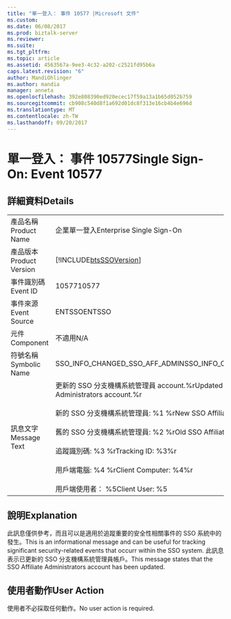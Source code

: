 ```yaml
---
title: "單一登入： 事件 10577 |Microsoft 文件"
ms.custom: 
ms.date: 06/08/2017
ms.prod: biztalk-server
ms.reviewer: 
ms.suite: 
ms.tgt_pltfrm: 
ms.topic: article
ms.assetid: 4563567a-9ee3-4c32-a202-c2521fd95b6a
caps.latest.revision: "6"
author: MandiOhlinger
ms.author: mandia
manager: anneta
ms.openlocfilehash: 392e808390ed920ecec17f59a13a1b65d052b759
ms.sourcegitcommit: cb908c540d8f1a692d01dc8f313e16cb4b4e696d
ms.translationtype: MT
ms.contentlocale: zh-TW
ms.lasthandoff: 09/20/2017
---
```

# <a name="single-sign-on-event-10577"></a><span data-ttu-id="5a945-102">單一登入： 事件 10577</span><span class="sxs-lookup"><span data-stu-id="5a945-102">Single Sign-On: Event 10577</span></span>
## <a name="details"></a><span data-ttu-id="5a945-103">詳細資料</span><span class="sxs-lookup"><span data-stu-id="5a945-103">Details</span></span>  
  
|||  
|-|-|  
|<span data-ttu-id="5a945-104">產品名稱</span><span class="sxs-lookup"><span data-stu-id="5a945-104">Product Name</span></span>|<span data-ttu-id="5a945-105">企業單一登入</span><span class="sxs-lookup"><span data-stu-id="5a945-105">Enterprise Single Sign-On</span></span>|  
|<span data-ttu-id="5a945-106">產品版本</span><span class="sxs-lookup"><span data-stu-id="5a945-106">Product Version</span></span>|[!INCLUDE[btsSSOVersion](../includes/btsssoversion-md.md)]|  
|<span data-ttu-id="5a945-107">事件識別碼</span><span class="sxs-lookup"><span data-stu-id="5a945-107">Event ID</span></span>|<span data-ttu-id="5a945-108">10577</span><span class="sxs-lookup"><span data-stu-id="5a945-108">10577</span></span>|  
|<span data-ttu-id="5a945-109">事件來源</span><span class="sxs-lookup"><span data-stu-id="5a945-109">Event Source</span></span>|<span data-ttu-id="5a945-110">ENTSSO</span><span class="sxs-lookup"><span data-stu-id="5a945-110">ENTSSO</span></span>|  
|<span data-ttu-id="5a945-111">元件</span><span class="sxs-lookup"><span data-stu-id="5a945-111">Component</span></span>|<span data-ttu-id="5a945-112">不適用</span><span class="sxs-lookup"><span data-stu-id="5a945-112">N/A</span></span>|  
|<span data-ttu-id="5a945-113">符號名稱</span><span class="sxs-lookup"><span data-stu-id="5a945-113">Symbolic Name</span></span>|<span data-ttu-id="5a945-114">SSO_INFO_CHANGED_SSO_AFF_ADMIN</span><span class="sxs-lookup"><span data-stu-id="5a945-114">SSO_INFO_CHANGED_SSO_AFF_ADMIN</span></span>|  
|<span data-ttu-id="5a945-115">訊息文字</span><span class="sxs-lookup"><span data-stu-id="5a945-115">Message Text</span></span>|<span data-ttu-id="5a945-116">更新的 SSO 分支機構系統管理員 account.%r</span><span class="sxs-lookup"><span data-stu-id="5a945-116">Updated SSO Affiliate Administrators account.%r</span></span><br /><br /> <span data-ttu-id="5a945-117">新的 SSO 分支機構系統管理員: %1 %r</span><span class="sxs-lookup"><span data-stu-id="5a945-117">New SSO Affiliate Administrators: %1%r</span></span><br /><br /> <span data-ttu-id="5a945-118">舊的 SSO 分支機構系統管理員: %2 %r</span><span class="sxs-lookup"><span data-stu-id="5a945-118">Old SSO Affiliate Administrators: %2%r</span></span><br /><br /> <span data-ttu-id="5a945-119">追蹤識別碼: %3 %r</span><span class="sxs-lookup"><span data-stu-id="5a945-119">Tracking ID: %3%r</span></span><br /><br /> <span data-ttu-id="5a945-120">用戶端電腦: %4 %r</span><span class="sxs-lookup"><span data-stu-id="5a945-120">Client Computer: %4%r</span></span><br /><br /> <span data-ttu-id="5a945-121">用戶端使用者： %5</span><span class="sxs-lookup"><span data-stu-id="5a945-121">Client User: %5</span></span>|  
  
## <a name="explanation"></a><span data-ttu-id="5a945-122">說明</span><span class="sxs-lookup"><span data-stu-id="5a945-122">Explanation</span></span>  
 <span data-ttu-id="5a945-123">此訊息僅供參考，而且可以是適用於追蹤重要的安全性相關事件的 SSO 系統中的發生。</span><span class="sxs-lookup"><span data-stu-id="5a945-123">This is an informational message and can be useful for tracking significant security-related events that occurr within the SSO system.</span></span> <span data-ttu-id="5a945-124">此訊息表示已更新的 SSO 分支機構系統管理員帳戶。</span><span class="sxs-lookup"><span data-stu-id="5a945-124">This message states that the SSO Affiliate Administrators account has been updated.</span></span>  
  
## <a name="user-action"></a><span data-ttu-id="5a945-125">使用者動作</span><span class="sxs-lookup"><span data-stu-id="5a945-125">User Action</span></span>  
 <span data-ttu-id="5a945-126">使用者不必採取任何動作。</span><span class="sxs-lookup"><span data-stu-id="5a945-126">No user action is required.</span></span>
